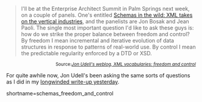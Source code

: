 <blockquote cite="URL">
I'll be at the Enterprise Architect Summit in Palm Springs next week,
on a couple of panels. One's entitled <a href="http://www.fawcette.com/conferences/eas/sessions.aspx#13SchemasWild">Schemas in the wild: XML takes
on the vertical industries</a>, and the panelists are Jon Bosak and Jean
Paoli. The single most important question I'd like to ask these guys
is: how do we strike the proper balance between freedom and control?
By freedom I mean incremental and iterative evolution of data
structures in response to patterns of real-world use. By control I
mean the predictable regularity enforced by a DTD or XSD.
</blockquote>
<div class="credit" align="right"><small>Source:<cite><a href="http://weblog.infoworld.com/udell/2003/10/07.html#a821">Jon Udell's weblog, XML vocabularies: freedom and control</a></cite></small></div>
<p>
For quite awhile now, Jon Udell's been asking the same
sorts of questions as I did in my <a href="http://www.decafbad.com/blog/tech/rss_data_and_schema.html">longwinded write-up yesterday</a>.
</p>
<!--more-->
shortname=schemas_freedom_and_control
